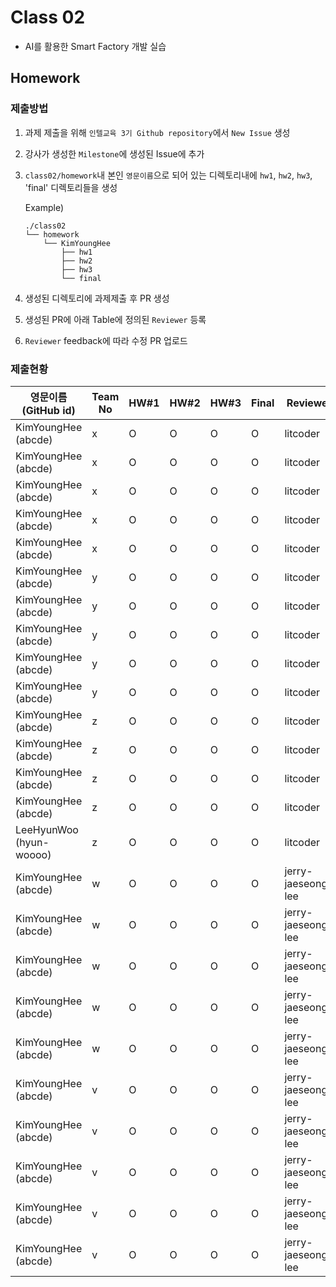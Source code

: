 # Class 02

* AI를 활용한 Smart Factory 개발 실습

## Homework

### 제출방법

1. 과제 제출을 위해 `인텔교육 3기 Github repository`에서 `New Issue` 생성

2. 강사가 생성한 `Milestone`에 생성된 Issue에 추가 

3. `class02/homework`내 본인 `영문이름`으로 되어 있는 디렉토리내에 `hw1`, `hw2`, `hw3`, 'final' 디렉토리들을 생성

    Example)
    ```
    ./class02
    └── homework
        └── KimYoungHee
            ├── hw1
            ├── hw2
            ├── hw3
            └── final
    ```

4. 생성된 디렉토리에 과제제출 후 PR 생성

5. 생성된 PR에 아래 Table에 정의된 `Reviewer` 등록

6. `Reviewer` feedback에 따라 수정 PR 업로드

### 제출현황

| 영문이름 (GitHub id)           | Team No | HW#1 | HW#2 | HW#3 | Final | Reviewer |
|-------------------------------|---------|------|------|------|-------|----------|
| KimYoungHee (abcde) | x | O | O | O | O | litcoder |
| KimYoungHee (abcde) | x | O | O | O | O | litcoder |
| KimYoungHee (abcde) | x | O | O | O | O | litcoder |
| KimYoungHee (abcde) | x | O | O | O | O | litcoder |
| KimYoungHee (abcde) | x | O | O | O | O | litcoder |
| KimYoungHee (abcde) | y | O | O | O | O | litcoder |
| KimYoungHee (abcde) | y | O | O | O | O | litcoder |
| KimYoungHee (abcde) | y | O | O | O | O | litcoder |
| KimYoungHee (abcde) | y | O | O | O | O | litcoder |
| KimYoungHee (abcde) | y | O | O | O | O | litcoder |
| KimYoungHee (abcde) | z | O | O | O | O | litcoder |
| KimYoungHee (abcde) | z | O | O | O | O | litcoder |
| KimYoungHee (abcde) | z | O | O | O | O | litcoder |
| KimYoungHee (abcde) | z | O | O | O | O | litcoder |
| LeeHyunWoo (hyun-woooo) | z | O | O | O | O | litcoder |
| KimYoungHee (abcde) | w | O | O | O | O | jerry-jaeseong-lee |
| KimYoungHee (abcde) | w | O | O | O | O | jerry-jaeseong-lee |
| KimYoungHee (abcde) | w | O | O | O | O | jerry-jaeseong-lee |
| KimYoungHee (abcde) | w | O | O | O | O | jerry-jaeseong-lee |
| KimYoungHee (abcde) | w | O | O | O | O | jerry-jaeseong-lee |
| KimYoungHee (abcde) | v | O | O | O | O | jerry-jaeseong-lee |
| KimYoungHee (abcde) | v | O | O | O | O | jerry-jaeseong-lee |
| KimYoungHee (abcde) | v | O | O | O | O | jerry-jaeseong-lee |
| KimYoungHee (abcde) | v | O | O | O | O | jerry-jaeseong-lee |
| KimYoungHee (abcde) | v | O | O | O | O | jerry-jaeseong-lee |
